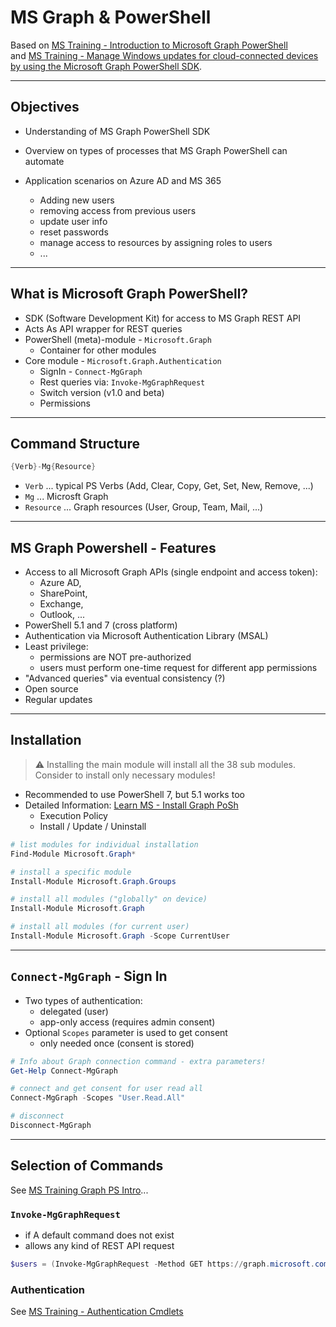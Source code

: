 # MS Graph & PowerShell

Based on [MS Training - Introduction to Microsoft Graph PowerShell](https://learn.microsoft.com/en-us/training/modules/introduction-to-microsoft-graph-powershell/)<br> and [MS Training - Manage Windows updates for cloud-connected devices by using the Microsoft Graph PowerShell SDK](https://learn.microsoft.com/en-us/training/modules/manage-windows-updates-cloud-devices/).

---

## Objectives

- Understanding of MS Graph PowerShell SDK

- Overview on types of processes that MS Graph PowerShell can automate

- Application scenarios on Azure AD and MS 365
  - Adding new users
  - removing access from previous users
  - update user info
  - reset passwords
  - manage access to resources by assigning roles to users
  - ...

---

## What is Microsoft Graph PowerShell?

- SDK (Software Development Kit) for access to MS Graph REST API
- Acts As API wrapper for REST queries
- PowerShell (meta)-module - `Microsoft.Graph`
  - Container for other modules
- Core module - `Microsoft.Graph.Authentication`
  - SignIn - `Connect-MgGraph`
  - Rest queries via: `Invoke-MgGraphRequest`
  - Switch version (v1.0 and beta)
  - Permissions

---

## Command Structure

```powershell
{Verb}-Mg{Resource}
```

- `Verb` ... typical PS Verbs (Add, Clear, Copy, Get, Set, New, Remove, ...)
- `Mg` ... Microsft Graph
- `Resource` ... Graph resources (User, Group, Team, Mail, ...)

---

## MS Graph Powershell - Features

- Access to all Microsoft Graph APIs (single endpoint and access token):
  - Azure AD,
  - SharePoint,
  - Exchange,
  - Outlook, ...
- PowerShell 5.1 and 7 (cross platform)
- Authentication via Microsoft Authentication Library (MSAL)
- Least privilege:
  - permissions are NOT pre-authorized
  - users must perform one-time request for different app permissions
- "Advanced queries" via eventual consistency (?)
- Open source
- Regular updates

---

## Installation

> :warning: Installing the main module will install all the 38 sub modules. Consider to install only necessary modules!

- Recommended to use PowerShell 7, but 5.1 works too
- Detailed Information: [Learn MS - Install Graph PoSh](https://learn.microsoft.com/en-us/powershell/microsoftgraph/installation?view=graph-powershell-1.0)
  - Execution Policy
  - Install / Update / Uninstall

```powershell
# list modules for individual installation
Find-Module Microsoft.Graph*

# install a specific module
Install-Module Microsoft.Graph.Groups 

# install all modules ("globally" on device)
Install-Module Microsoft.Graph

# install all modules (for current user)
Install-Module Microsoft.Graph -Scope CurrentUser
```

---

## `Connect-MgGraph` - Sign In

- Two types of authentication:
  - delegated (user)
  - app-only access (requires admin consent)
- Optional `Scopes` parameter is used to get consent
  - only needed once (consent is stored)

```powershell
# Info about Graph connection command - extra parameters!
Get-Help Connect-MgGraph

# connect and get consent for user read all
Connect-MgGraph -Scopes "User.Read.All"

# disconnect
Disconnect-MgGraph
```

---

## Selection of Commands

See [MS Training Graph PS Intro](https://learn.microsoft.com/en-us/training/modules/introduction-to-microsoft-graph-powershell/3-how-microsoft-graph-powershell-works)...

### `Invoke-MgGraphRequest`

- if A default command does not exist
- allows any kind of REST API request

```powershell
$users = (Invoke-MgGraphRequest -Method GET https://graph.microsoft.com/v1.0/users).value
```

### Authentication

See [MS Training - Authentication Cmdlets](https://learn.microsoft.com/en-us/powershell/microsoftgraph/authentication-commands?view=graph-powershell-1.0)

